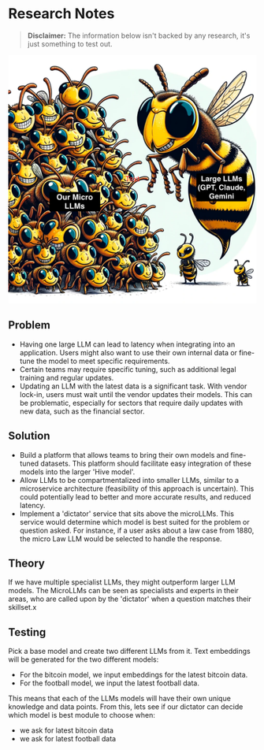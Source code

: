 # Research Notes

> **Disclaimer:** The information below isn't backed by any research, it's just something to test out. 

![Bee Image](./img/bee.png)

## Problem

- Having one large LLM can lead to latency when integrating into an application. Users might also want to use their own internal data or fine-tune the model to meet specific requirements.
- Certain teams may require specific tuning, such as additional legal training and regular updates.
- Updating an LLM with the latest data is a significant task. With vendor lock-in, users must wait until the vendor updates their models. This can be problematic, especially for sectors that require daily updates with new data, such as the financial sector.

## Solution

- Build a platform that allows teams to bring their own models and fine-tuned datasets. This platform should facilitate easy integration of these models into the larger 'Hive model'.
- Allow LLMs to be compartmentalized into smaller LLMs, similar to a microservice architecture (feasibility of this approach is uncertain). This could potentially lead to better and more accurate results, and reduced latency.
- Implement a 'dictator' service that sits above the microLLMs. This service would determine which model is best suited for the problem or question asked. For instance, if a user asks about a law case from 1880, the micro Law LLM would be selected to handle the response.

## Theory

If we have multiple specialist LLMs, they might outperform larger LLM models. The MicroLLMs can be seen as specialists and experts in their areas, who are called upon by the 'dictator' when a question matches their skillset.x

## Testing
Pick a base model and create two different LLMs from it. Text embeddings will be generated for the two different models:
- For the bitcoin model, we input embeddings for the latest bitcoin data.
- For the football model, we input the latest football data.

This means that each of the LLMs models will have their own unique knowledge and data points.
From this, lets see if our dictator can decide which model is best module to choose when:
- we ask for latest bitcoin data
- we ask for latest football data
